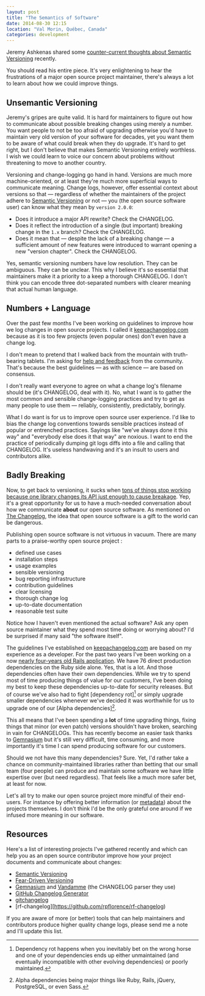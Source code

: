```yaml
---
layout: post
title: "The Semantics of Software"
date: 2014-08-30 12:15
location: "Val Morin, Québec, Canada"
categories: development
---
```

Jeremy Ashkenas shared some [counter-current thoughts about Semantic Versioning](https://gist.github.com/jashkenas/cbd2b088e20279ae2c8e) recently.

You should read his entire piece. It's very enlightening to hear the frustrations of a major open source project maintainer, there's always a lot to learn about how we could improve things.

## Unsemantic Versioning

Jeremy's gripes are quite valid. It is hard for maintainers to figure out how to communicate about possible breaking changes using merely a number. You want people to not be too afraid of upgrading otherwise you'd have to maintain very old version of your software for decades, yet you want them to be aware of what could break when they do upgrade. It's hard to get right, but I don't believe that makes Semantic Versioning entirely worthless. I wish we could learn to voice our concern about problems without threatening to move to another country.

Versioning and change-logging go hand in hand. Versions are much more machine-oriented, or at least they're much more superficial ways to communicate meaning. Change logs, however, offer essential context about versions so that — regardless of whether the maintainers of the project adhere to [Semantic Versioning](semver.org) or not — you (the open source software user) can know what they mean by `version 2.0.0`:

- Does it introduce a major API rewrite? Check the CHANGELOG.
- Does it reflect the introduction of a single (but important) breaking change in the `1.x` branch? Check the CHANGELOG.
- Does it mean that — despite the lack of a breaking change — a sufficient amount of new features were introduced to warrant opening a new "version chapter". Check the CHANGELOG.

Yes, semantic versioning numbers have low resolution. They can be ambiguous. They can be unclear. This why I believe it's so essential that maintainers make it a priority to a keep a thorough CHANGELOG. I don't think you can encode three dot-separated numbers with clearer meaning that actual human language.

## Numbers + Language

Over the past few months I've been working on guidelines to improve how we log changes in open source projects. I called it [keepachangelog.com](http://keepachangelog.com) because as it is too few projects (even popular ones) don't even have a change log.

I don't mean to pretend that I walked back from the mountain with truth-bearing tablets. I'm asking for [help and feedback](https://github.com/olivierlacan/keep-a-changelog/issues) from the community. That's because the best guidelines — as with science — are based on consensus.

I don't really want everyone to agree on what a change log's filename should be (it's CHANGELOG, deal with it). No, what I want is to gather the most common and sensible change-logging practices and try to get as many people to use them — reliably, consistently, predictably, boringly.

What I do want is for us to improve open source user experience. I'd like to bias the change log conventions towards sensible practices instead of popular or entrenched practices. Sayings like "we've always done it this way" and "everybody else does it that way" are noxious. I want to end the practice of periodically dumping git logs diffs into a file and calling that CHANGELOG. It's useless handwaving and it's an insult to users and contributors alike.

## Badly Breaking

Now, to get back to versioning, it sucks when [tons of things stop working because one library changes its API just enough to cause breakage](https://github.com/jashkenas/underscore/issues/1805). Yep, it's a great opportunity for us to have a much-needed conversation about how we communicate **about** our open source software. As mentioned on [The Changelog](5by5.tv/changelog/127), the idea that open source software is a gift to the world can be dangerous.

Publishing open source software is not virtuous in vacuum. There are many parts to a praise-worthy open source project :
- defined use cases
- installation steps
- usage examples
- sensible versioning
- bug reporting infrastructure
- contribution guidelines
- clear licensing
- thorough change log
- up-to-date documentation
- reasonable test suite

Notice how I haven't even mentioned the actual software? Ask any open source maintainer what they spend most time doing or worrying about? I'd be surprised if many said "the software itself".

The guidelines I've established on [keepachangelog.com](http://keepachangelog.com) are based on my experience as a developer. For the past two years I've been working on a now [nearly four-years old Rails application](https://codeschool.com). We have 76 direct production dependencies on the Ruby side alone. Yes, that is a lot. And those dependencies often have their own dependencies. While we try to spend most of time producing things of value for our customers, I've been doing my best to keep these dependencies up-to-date for security releases. But of course we've also had to fight [dependency rot][^1] or simply upgrade smaller dependencies whenever we've decided it was worthwhile for us to upgrade one of our [Alpha dependencies][^2].

This all means that I've been spending a **lot** of time upgrading things, fixing things that minor (or even patch) versions shouldn't have broken, searching in vain for CHANGELOGs. This has recently become an easier task thanks to [Gemnasium](http://gemnasium.com) but it's still very difficult, time consuming, and more importantly it's time I can spend producing software for our customers.

Should we not have this many dependencies? Sure. Yet, I'd rather take a chance on community-maintained libraries rather than betting that our small team (four people) can produce and maintain some software we have little expertise over (but need regardless). That feels like a much more safer bet, at least for now.

Let's all try to make our open source project more mindful of their end-users. For instance by offering better information (or [metadata](http://shields.io/)) about the projects themselves. I don't think I'd be the only grateful one around if we infused more meaning in our software.

## Resources
Here's a list of interesting projects I've gathered recently and which can help you as an open source contributor improve how your project documents and communicate about changes:

- [Semantic Versioning](http://semver.org)
- [Fear-Driven Versioning](https://github.com/jonathanong/ferver/)
- [Gemnasium](http://gemnasium.com/) and [Vandamme](https://github.com/tech-angels/vandamme) (the CHANGELOG parser they use)
- [GitHub Changelog Generator](https://github.com/piwik/github-changelog-generator)
- [gitchangelog](https://github.com/securactive/gitchangelog)
- [rf-changelog][https://github.com/rpflorence/rf-changelog)

If you are aware of more (or better) tools that can help maintainers and contributors produce higher quality change logs, please send me a note and I'll update this list.

[^1]: Dependency rot happens when you inevitably bet on the wrong horse and one of your dependencies ends up either unmaintained (and eventually incompatible with other evolving dependencies) or poorly maintained.

[^2]: Alpha dependencies being major things like Ruby, Rails, jQuery, PostgreSQL,  or even Sass.
